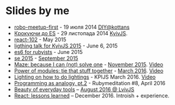---
---
Slides by me
============

+ [robo-meetup-first](robo-meetup-first) - 19 июля 2014 [DIY@kottans](http://kottans.org/diy)
+ [Крокуючи до ES](https://docs.google.com/presentation/d/1rXJk8ZqBex2aP830gGP8bKxElvAgjQIJIiJ61GPOJI4/edit) - 29 листопада 2014  [KyivJS](http://kyivjs.org.ua/).
+ [react-102](react-102) - May 2015
+ [ligthing talk for KyivJS 2015](kyiv-js-june-15) - June 6, 2015
+ [es6 for rubyists](es6-for-rubyists) - June 2015
+ [se 2015](seconf2015) - [September 2015](http://seconf.org.ua/en/)
+ [Maze: because I can (not) solve one](kharkiv-js-november-15) - [November 2015](http://kharkivjs.org/). [Video](https://www.youtube.com/watch?v=jhuAJoBg7js)
+ [Power of modules: tie that stuff together](kpi-js-march-16) - [March 2016](https://www.facebook.com/events/1034708533237733/permalink/1043784235663496/). [Video](https://www.youtube.com/watch?v=4MErkKAZIIw)
+ [Lighting on how to do lightings](how-to-slides) - KPIJS March 2016. [Video](https://www.youtube.com/watch?v=VQylfyW3Qac)
+ [Programming as analogy, pt.2](rubymeditation-april-16) - Rubymeditation #8, April 2016
+ [Beauty of everyday tools](lviv-js-august-2016) – [August 2016 @ LvivJS](http://www.lvivjs.org.ua/)
+ [React: lessons learned](react-lessong-learned) – December 2016. Introish + experience.
